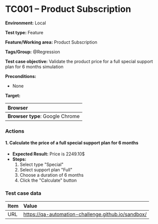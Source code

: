 # TC001 – Product Subscription

**Environment:** Local

**Test type:** Feature

**Feature/Working area:** Product Subscription

**Tags/Group:** @Regression

**Test case objective:** Validate the product price for a full special support plan for 6 months simulation

**Preconditions:**

* None

**Target:**

| Browser               |
|:----------------------|
| **Browser type**: Google Chrome |

### Actions

#### 1. Calculate the price of a full special support plan for 6 months

* **Expected Result:** Price is 2249.10$
* **Steps:**
    <ol>
        <li>Select type "Special"</li>
        <li>Select support plan "Full"</li>
        <li>Choose a duration of 6 months</li>
        <li>Click the "Calculate" button</li>
    </ol>

### Test case data

| Item                  | Value      |
|:----------------------|:-----------|
| URL                   | https://qa-automation-challenge.github.io/sandbox/ |